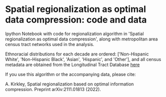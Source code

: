 # Spatial regionalization as optimal data compression: code and data
Ipython Notebook with code for regionalization algorithm in 'Spatial regionalization as optimal data compression', along with metropolitan area census tract networks used in the analysis.

Ethnoracial distributions for each decade are ordered: ['Non-Hispanic White', 'Non-Hispanic Black', 'Asian', 'Hispanic', and 'Other'], and all census metadata are obtained from the Longitudinal Tract Database [here](https://s4.ad.brown.edu/projects/diversity/researcher/bridging.htm) 

If you use this algorithm or the accompanying data, please cite:

A. Kirkley, Spatial regionalization based on optimal information compression. Preprint arXiv:2111.01813 (2022).
